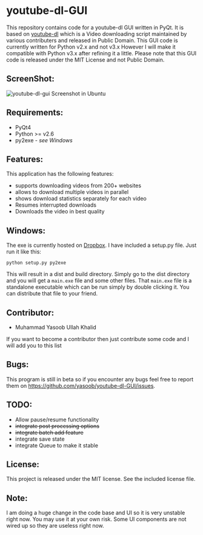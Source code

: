 youtube-dl-GUI
==============

This repository contains code for a youtube-dl GUI written in PyQt. It is based on [youtube-dl](https://github.com/rg3/youtube-dl) which is a Video downloading script maintained by various contributers and released in Public Domain. This GUI code is currently written for Python v2.x and not v3.x However I will make it compatible with Python v3.x after refining it a little. Please note that this GUI code is released under the MIT License and not Public Domain.

ScreenShot:
-------------
![youtube-dl-gui Screenshot in Ubuntu](http://imgur.com/KxTLeYl.png)

Requirements:
------------
- PyQt4
- Python >= v2.6
- py2exe - _see Windows_

Features:
----------
This application has the following features:
- supports downloading videos from 200+ websites
- allows to download multiple videos in parallel
- shows download statistics separately for each video
- Resumes interrupted downloads
- Downloads the video in best quality

Windows:
-----------
The exe is currently hosted on [Dropbox](https://www.dropbox.com/s/oj8dh4q82tofk34/youtube-dl.exe). I have included a setup.py file. Just run it like this:
```
python setup.py py2exe
```
This will result in a dist and build directory. Simply go to the dist directory and you will get a ```main.exe``` file and some other files. That ```main.exe``` file is a standalone executable which can be run simply by double clicking it. You can distribute that file to your friend.

Contributor:
---------
- Muhammad Yasoob Ullah Khalid

If you want to become a contributor then just contribute some code and I will add you to this list

Bugs:
----------
This program is still in beta so if you encounter any bugs feel free to report them on https://github.com/yasoob/youtube-dl-GUI/issues.

TODO:
-------
- Allow pause/resume functionality
- ~~integrate post processing options~~
- ~~integrate batch add feature~~
- integrate save state
- integrate Queue to make it stable

License:
----------
This project is released under the MIT license. See the included license file.

Note:
-----

I am doing a huge change in the code base and UI so it is very unstable right now. You may use it at your own risk.
Some UI components are not wired up so they are useless right now.
